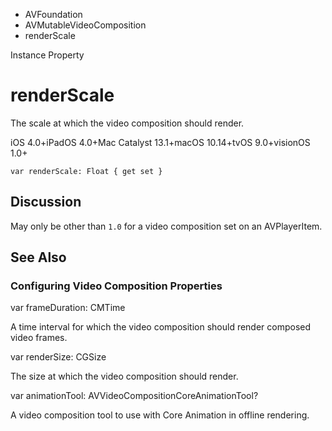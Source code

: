 

- AVFoundation
- AVMutableVideoComposition
-  renderScale 

Instance Property

# renderScale

The scale at which the video composition should render.

iOS 4.0+iPadOS 4.0+Mac Catalyst 13.1+macOS 10.14+tvOS 9.0+visionOS 1.0+

``` source
var renderScale: Float { get set }
```

## Discussion

May only be other than `1.0` for a video composition set on an AVPlayerItem.

## See Also

### Configuring Video Composition Properties

var frameDuration: CMTime

A time interval for which the video composition should render composed video frames.

var renderSize: CGSize

The size at which the video composition should render.

var animationTool: AVVideoCompositionCoreAnimationTool?

A video composition tool to use with Core Animation in offline rendering.

